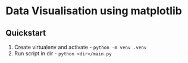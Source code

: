 # Data Visualisation using matplotlib

## Quickstart

1. Create virtualenv and activate - `python -m venv .venv`
2. Run script in dir - `python <dir>/main.py`
